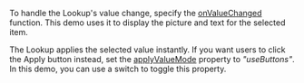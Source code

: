 To handle the Lookup's value change, specify the [onValueChanged](/Documentation/ApiReference/UI_Components/dxLookup/Configuration/#onValueChanged) function. This demo uses it to display the picture and text for the selected item.

The Lookup applies the selected value instantly. If you want users to click the Apply button instead, set the [applyValueMode](/Documentation/ApiReference/UI_Components/dxLookup/Configuration/#applyValueMode) property to *"useButtons"*. In this demo, you can use a switch to toggle this property.
